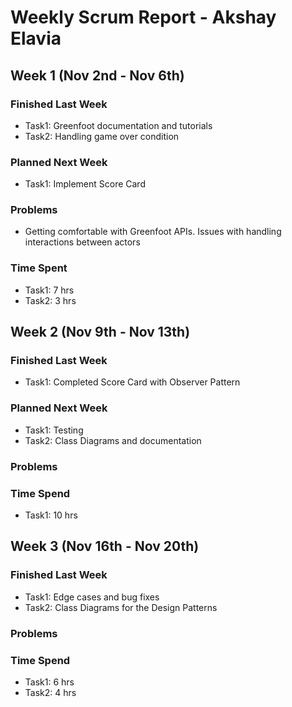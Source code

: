 # Weekly Scrum Report - Akshay Elavia

## Week 1 (Nov 2nd - Nov 6th)

### Finished Last Week 
- Task1: Greenfoot documentation and tutorials
- Task2: Handling game over condition

### Planned Next Week 
- Task1: Implement Score Card

### Problems 
- Getting comfortable with Greenfoot APIs. Issues with handling interactions between actors

### Time Spent
- Task1: 7 hrs
- Task2: 3 hrs

## Week 2 (Nov 9th - Nov 13th)

### Finished Last Week 
- Task1: Completed Score Card with Observer Pattern

### Planned Next Week 
- Task1: Testing
- Task2: Class Diagrams and documentation

### Problems

### Time Spend
- Task1: 10 hrs

## Week 3 (Nov 16th - Nov 20th)

### Finished Last Week 
- Task1: Edge cases and bug fixes
- Task2: Class Diagrams for the Design Patterns

### Problems

### Time Spend
- Task1: 6 hrs
- Task2: 4 hrs